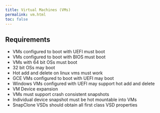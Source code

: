 ```yaml
---
title: Virtual Machines (VMs)
permalink: vm.html
toc: false
---
```


## Requirements

- VMs configured to boot with UEFI must boot
- VMs configured to boot with BIOS must boot
- VMs with 64 bit OSs must boot
- 32 bit OSs may boot
- Hot add and delete on linux vms must work
- GCE VMs configured to boot with UEFI may boot
- Windows VMs configured with UEFI may support hot add and delete
- VM Device expansion 
- VMs must support crash consistent snapshots
- Individual device snapshot must be hot mountable into VMs
- SnapClone VSDs should obtain all first class VSD properties
